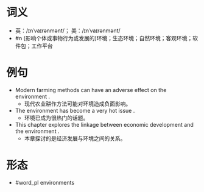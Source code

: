# 词义
- 英：/ɪnˈvaɪrənmənt/； 美：/ɪnˈvaɪrənmənt/
- #n (影响个体或事物行为或发展的)环境；生态环境；自然环境；客观环境；软件包；工作平台
# 例句
- Modern farming methods can have an adverse effect on the environment .
	- 现代农业耕作方法可能对环境造成负面影响。
- The environment has become a very hot issue .
	- 环境已成为很热门的话题。
- This chapter explores the linkage between economic development and the environment .
	- 本章探讨的是经济发展与环境之间的关系。
# 形态
- #word_pl environments
